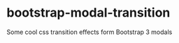 bootstrap-modal-transition
==========================

Some cool css transition effects form Bootstrap 3 modals
